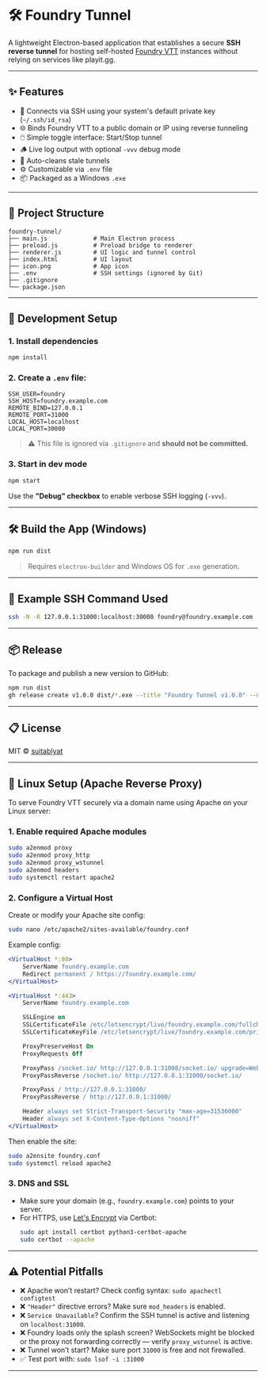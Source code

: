 # 🛠️ Foundry Tunnel

A lightweight Electron-based application that establishes a secure **SSH reverse tunnel** for hosting self-hosted [Foundry VTT](https://foundryvtt.com/) instances without relying on services like playit.gg.

---

## ✨ Features

- 🔐 Connects via SSH using your system's default private key (`~/.ssh/id_rsa`)
- 🌐 Binds Foundry VTT to a public domain or IP using reverse tunneling
- 🖱️ Simple toggle interface: Start/Stop tunnel
- 🪵 Live log output with optional `-vvv` debug mode
- 🔄 Auto-cleans stale tunnels
- ⚙️ Customizable via `.env` file
- 📦 Packaged as a Windows `.exe`

---

## 📁 Project Structure

```
foundry-tunnel/
├── main.js             # Main Electron process
├── preload.js          # Preload bridge to renderer
├── renderer.js         # UI logic and tunnel control
├── index.html          # UI layout
├── icon.png            # App icon
├── .env                # SSH settings (ignored by Git)
├── .gitignore
└── package.json
```

---

## 🧪 Development Setup

### 1. Install dependencies

```bash
npm install
```

### 2. Create a `.env` file:

```env
SSH_USER=foundry
SSH_HOST=foundry.example.com
REMOTE_BIND=127.0.0.1
REMOTE_PORT=31000
LOCAL_HOST=localhost
LOCAL_PORT=30000
```

> ⚠️ This file is ignored via `.gitignore` and **should not be committed.**

### 3. Start in dev mode

```bash
npm start
```

Use the **"Debug" checkbox** to enable verbose SSH logging (`-vvv`).

---

## 🛠️ Build the App (Windows)

```bash
npm run dist
```

> Requires `electron-builder` and Windows OS for `.exe` generation.

---

## 📡 Example SSH Command Used

```bash
ssh -N -R 127.0.0.1:31000:localhost:30000 foundry@foundry.example.com
```

---

## 📦 Release

To package and publish a new version to GitHub:

```bash
npm run dist
gh release create v1.0.0 dist/*.exe --title "Foundry Tunnel v1.0.0" --notes "Initial release"
```

---

## 📋 License

MIT © [suitablyat](https://github.com/suitablyat)

---

## 🐧 Linux Setup (Apache Reverse Proxy)

To serve Foundry VTT securely via a domain name using Apache on your Linux server:

### 1. Enable required Apache modules

```bash
sudo a2enmod proxy
sudo a2enmod proxy_http
sudo a2enmod proxy_wstunnel
sudo a2enmod headers
sudo systemctl restart apache2
```

### 2. Configure a Virtual Host

Create or modify your Apache site config:

```bash
sudo nano /etc/apache2/sites-available/foundry.conf
```

Example config:

```apache
<VirtualHost *:80>
    ServerName foundry.example.com
    Redirect permanent / https://foundry.example.com/
</VirtualHost>

<VirtualHost *:443>
    ServerName foundry.example.com

    SSLEngine on
    SSLCertificateFile /etc/letsencrypt/live/foundry.example.com/fullchain.pem
    SSLCertificateKeyFile /etc/letsencrypt/live/foundry.example.com/privkey.pem

    ProxyPreserveHost On
    ProxyRequests Off

    ProxyPass /socket.io/ http://127.0.0.1:31000/socket.io/ upgrade=WebSocket
    ProxyPassReverse /socket.io/ http://127.0.0.1:31000/socket.io/

    ProxyPass / http://127.0.0.1:31000/
    ProxyPassReverse / http://127.0.0.1:31000/

    Header always set Strict-Transport-Security "max-age=31536000"
    Header always set X-Content-Type-Options "nosniff"
</VirtualHost>

```

Then enable the site:

```bash
sudo a2ensite foundry.conf
sudo systemctl reload apache2
```

### 3. DNS and SSL

- Make sure your domain (e.g., `foundry.example.com`) points to your server.
- For HTTPS, use [Let's Encrypt](https://certbot.eff.org/) via Certbot:
  ```bash
  sudo apt install certbot python3-certbot-apache
  sudo certbot --apache
  ```

---

## ⚠️ Potential Pitfalls

- ❌ Apache won’t restart? Check config syntax: `sudo apachectl configtest`
- ❌ `"Header"` directive errors? Make sure `mod_headers` is enabled.
- ❌ `Service Unavailable`? Confirm the SSH tunnel is active and listening on `localhost:31000`.
- ❌ Foundry loads only the splash screen? WebSockets might be blocked or the proxy not forwarding correctly — verify `proxy_wstunnel` is active.
- ❌ Tunnel won’t start? Make sure port `31000` is free and not firewalled.
- ✅ Test port with: `sudo lsof -i :31000`

---
